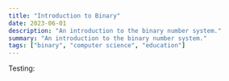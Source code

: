 ```yaml
---
title: "Introduction to Binary"
date: 2023-06-01
description: "An introduction to the binary number system."
summary: "An introduction to the binary number system."
tags: ["binary", "computer science", "education"]
---
```

Testing:

  <script src="https://cdnjs.cloudflare.com/ajax/libs/pixi.js/5.2.1/pixi.min.js"></script>
  <script src="script.js"></script>
